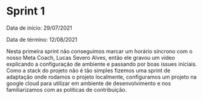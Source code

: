 # Sprint 1

Data de início: 29/07/2021

Data de término: 12/08/2021

Nesta primeira sprint não conseguimos marcar um horário síncrono com o nosso Meta Coach, Lucas Severo Alves, então ele gravou um vídeo explicando a configuração de ambiente e passando por boas issues iniciais. Como a stack do projeto não é tão simples fizemos uma sprint de adaptação onde rodamos o projeto localmente, configuramos um projeto na google cloud para utilizar em ambiente de desenvolvimento e nos familiarizamos com as políticas de contribuição.
